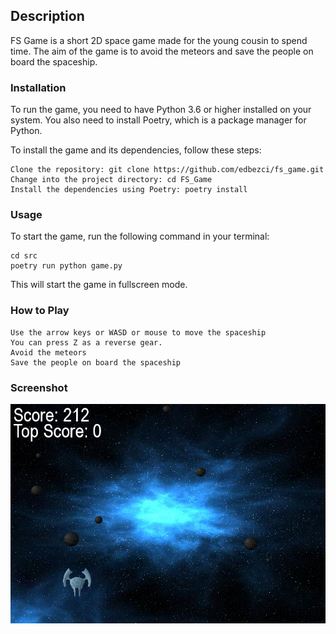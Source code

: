 ## Description

FS Game is a short 2D space game made for the young cousin to spend time. The aim of the game is to avoid the meteors and save the people on board the spaceship.

### Installation

To run the game, you need to have Python 3.6 or higher installed on your system. You also need to install Poetry, which is a package manager for Python.

To install the game and its dependencies, follow these steps:

    Clone the repository: git clone https://github.com/edbezci/fs_game.git
    Change into the project directory: cd FS_Game
    Install the dependencies using Poetry: poetry install

### Usage

To start the game, run the following command in your terminal:

    cd src
    poetry run python game.py

This will start the game in fullscreen mode.

### How to Play

    Use the arrow keys or WASD or mouse to move the spaceship
    You can press Z as a reverse gear.
    Avoid the meteors
    Save the people on board the spaceship

### Screenshot 

![FS Game](src/assets/images/game.png)
